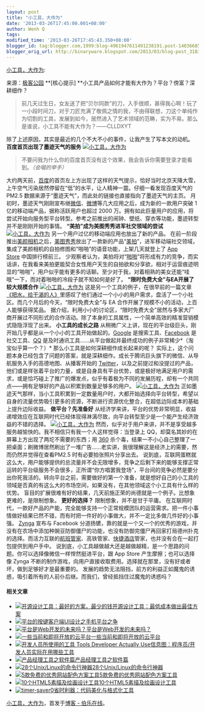 ```yaml
---
layout: post
title: "小工具，大作为"
date: '2013-03-26T17:45:00.001+08:00'
author: Wenh Q
tags:
modified_time: '2013-03-26T17:45:43.350+08:00'
blogger_id: tag:blogger.com,1999:blog-4961947611491238191.post-1403668578244770114
blogger_orig_url: http://binaryware.blogspot.com/2013/03/blog-post_3183.html
---
```

[小工具，大作为](http://blog.jobbole.com/36825/?utm_source=rss&utm_medium=rss&utm_campaign=%25e5%25b0%258f%25e5%25b7%25a5%25e5%2585%25b7%25ef%25bc%258c%25e5%25a4%25a7%25e4%25bd%259c%25e4%25b8%25ba):

来源：[极客公园](http://www.geekpark.net/read/view/175566)
**[核心提示] **小工具产品如何才能有大作为？平台？傍富？深耕细作？

> 前几天过生日，女友送了把“贝尔同款”的刀，入手很顺，甚得我心啊！玩了一小段时间刀，对于刀匠充满了敬佩之情的我，不由得联想，刀这个单纯作为切割的工具，发展到如今，居然进入了艺术领域的范畴，实为不易。那么是谁说，小工具不能有大作为？——CLLDXYT

除了上述原因，其实是最近的几个不大不小的事件，让我产生了写本文的动机。
**百度首页出现了墨迹天气的服务**
[![小工具，大作为](http://blog.jobbole.com/wp-content/uploads/2013/03/125.jpg "小工具，大作为")](http://blog.jobbole.com/wp-content/uploads/2013/03/125.jpg "小工具，大作为")

> 不要问我为什么你的百度首页没有这个效果，我会告诉你需要登录才能看到。*（会唱的举手）*

大约两天前，[百度](http://www.geekpark.net/tag/%E7%99%BE%E5%BA%A6 "标签：百度")的首页左上方出现了这样的天气提示，恰好当时北京天降大雪，上午空气污染居然停留在“低”的水平，让人精神一震。仔细一看发现百度天气的
PM2.5 数据来源于“墨迹天气”，而此处的链接也直接指向了墨迹天气的主页。
月初时，墨迹天气刚刚宣布继[微信](http://www.geekpark.net/tag/%E5%BE%AE%E4%BF%A1 "标签：微信")、[微博](http://www.geekpark.net/tag/%E6%96%B0%E6%B5%AA%E5%BE%AE%E5%8D%9A "标签：新浪微博")等几大应用之后，成为新的一款用户突破
1 亿的移动端产品，据称活跃用户也超过 2000
万。拥有如此巨量用户的应用，将尝试开始向服务型平台转型。参考之前推出的闹钟、壁纸、穿衣等功能，墨迹转型并不是刚刚开始的事情。
**“美拍”成为美图秀秀进军社交领域的尝试**
[![小工具，大作为](http://blog.jobbole.com/wp-content/uploads/2013/03/218.jpg "小工具，大作为")](http://blog.jobbole.com/wp-content/uploads/2013/03/218.jpg "小工具，大作为")
另一个用户过亿的移动端应用也放出了新的产品。
在前一阶段推出[美颜相机](http://www.geekpark.net/read/view/173108 "美颜相机——自拍的精准需求")之后，[美图秀秀](http://www.geekpark.net/tag/%E7%BE%8E%E5%9B%BE%E7%A7%80%E7%A7%80 "标签：美图秀秀")放出了一款新的产品“[美拍](http://www.geekpark.net/read/view/174508 "美拍：图片社交的市场再挖掘")”，进军移动端社交领域，集成了美颜相机的自拍修图和“啪啪”的语音功能，上架几天就登上了 [App
Store](http://www.geekpark.net/tag/App%20Store "标签：App Store") 中国排行榜前三。
少观察者认为，美拍将对“[啪啪](http://www.geekpark.net/tag/%E5%95%AA%E5%95%AA "标签：啪啪")”将形成有力的竞争，而实话讲，在我看来美拍更能契合女性用户天生的自拍欲和分享欲，相对于运营痕迹明显的“啪啪”，用户似乎能有更多的话聊。至少对于我，对着相熟的美女还能“哇哦”一下，而对着啪啪的冷段子就不知如何是好了。
**“限时免费大全”与EA开展了较大规模合作**
[![小工具，大作为](http://blog.jobbole.com/wp-content/uploads/2013/03/317.jpg "小工具，大作为")](http://blog.jobbole.com/wp-content/uploads/2013/03/317.jpg "小工具，大作为")
这是另一个工具的例子，在很早前的一篇文章[《把水，给干渴的人》](http://www.geekpark.net/read/view/166365)里感叹了他们通过一个小小的用户需求，盘活了一个小社区。而几个月后的今天，“限时免费大全”与
EA 合作开展了规模不小的活动，上百人能够获得奖品。
据介绍，利用小小的讨论区，“限时免费大全”居然与多家大厂商开展过不同形式的合作活动。除了本身的工具属性，一个简单高效的精准营销模式隐隐浮现了出来。
**小工具的成长之路**
从稍微广义上讲，现在的平台级巨头，刚开始几乎都是从一个小小的工具开始做起的。[Google](http://www.geekpark.net/tag/google "标签：google") 是搜索工具、[Facebook](http://www.geekpark.net/tag/facebook "标签：facebook") 是社交工具、[QQ](http://www.geekpark.net/tag/QQ "标签：QQ") 是及时通讯工具……从平台做起并最终成功的例子非常稀少*（淘宝似乎算一个？）*
那么小工具是如何深耕细作成长起来的呢？
实际上，这个问题本身已经包含了问题的答案，就是深耕细作。成长于腾讯巨头旗下的微信、从导航服务入手的高德地图、从播客开始的 [Twitter](http://www.geekpark.net/tag/twitter "标签：twitter")，以及之前提过和没提过的产品，他们或是样张着平台的力量，或是自身具有平台优势，或是极好地满足用户的需求，或是恰巧碰上了推广的爆发点，似乎有着极为不同的发展历程，却有一个共同点——拥有足够好的产品以积累到数量足够多的用户。
[![小工具，大作为](http://blog.jobbole.com/wp-content/uploads/2013/03/415.jpg "小工具，大作为")](http://blog.jobbole.com/wp-content/uploads/2013/03/415.jpg "小工具，大作为")
正如墨迹天气那样，当小工具积累到一定数量用户时，大都开始选择向平台转型，希望以自身的流量优势吸引更多的资源，不断进行资源优化整合，在超低边际成本的基础上提升边际收益。
**做平台？先准备好**
从经济学来讲，平台的优势非常明显，收益递增效应在互联网时代已经体现得淋漓尽致，向平台转型至少是一个能产生经济效益的不错的选择。
[![小工具，大作为](http://blog.jobbole.com/wp-content/uploads/2013/03/513.jpg "小工具，大作为")](http://blog.jobbole.com/wp-content/uploads/2013/03/513.jpg "小工具，大作为")
然而，似乎对于用户来讲，并不是享受越多服务越愉快的。我不相信只有我一个人这样觉得：当登录上
QQ，却莫名其妙的在屏幕上方出现了两坨不需要的东西；用 [360](http://www.geekpark.net/tag/360 "标签：360") 杀个毒，结果一不小心自己整理了一把桌面；刷微博居然刷出了一堆广告……老实讲，我很理解这是经济上的需要，然而仍然并觉得在查看PM2.5
时有必要拍张照片分享出去。
说到底，互联网蛋糕就这么大，用户能够提供的总流量并不会无限增多，竞争之后剩下来的能够支撑正常运转的平台级服务不会很多，正所谓“你方唱罢我登场”，平台间的竞争必然是要分出你死我活的。转向平台之前，需要做好的第一个准备，就是想好自己的小工具的领域是否真的有这么大的市场空间，如果没有，在其他领域这个小工具有什么样的优势。
盲目的扩展很难有好的结果，几天前施正荣的尚德就是一个例子。比想象更难的，是限制想象。
**更好的选择？**
限制想象，并不是甘于平庸。
在互联网时代，一款好产品的产能，完全能够支持一个正常规模团队的运营需求。把一件小事情做好结果已然不错，而有时把一件好的小事做大，并不一定比多做几件好的小事强。
[Zynga](http://www.geekpark.net/tag/Zynga "标签：Zynga") 宣布与 Facebook
分道扬镳，靠的就是一个又一个的优秀的游戏，并没有在农场中添加种豌豆防御僵尸的功能，也没有防御完僵尸再回家打局德州扑克的选择。而活力互联的[航班管家](http://www.geekpark.net/tag/%E8%88%AA%E7%8F%AD%E7%AE%A1%E5%AE%B6 "标签：航班管家")、高铁管家、[快捷酒店](http://www.geekpark.net/tag/%E5%BF%AB%E6%8D%B7%E9%85%92%E5%BA%97%E7%AE%A1%E5%AE%B6 "标签：快捷酒店管家")管家，也并没有合在一起打包提供到用户手中。
说到底，小工具越做越大还是越做越精，是一个思路的问题。你可以选择像微信一样悍然挺进平台，跟
App Store 产生摩擦；也可以选择像 Zynga
不断的制作游戏，向用户直接收取费用。选择就在那里，没有好或者坏，做到足够好才是最重要的。
发展的趋势无法阻挡，前方的利益正如魔鬼的诱惑，吸引着所有的人前仆后继。而我们，曾经抵挡住过魔鬼的诱惑吗？

#### 相关文章

-   [![开源设计工具：最好的方案，最少的钱](http://blog.jobbole.com/wp-content/uploads/2012/04/Open-Source-design-tools-Best-Solution-with-Minimal-Cost01-150x150.jpg)](http://blog.jobbole.com/16596/)[开源设计工具：最低成本做出最佳方案](http://blog.jobbole.com/16596/)
-   [![平台的按键](http://blog.jobbole.com/wp-content/uploads/2011/07/1-keyboard-of-platform-150x150.jpg)](http://blog.jobbole.com/1039/)[客户端UI设计之手机平台之争](http://blog.jobbole.com/1039/)
-   [![平台是Web开发的未来吗？](http://blog.jobbole.com/wp-content/plugins/wordpress-23-related-posts-plugin/static/thumbs/2.jpg)](http://blog.jobbole.com/1108/)[平台是Web开发的未来吗？](http://blog.jobbole.com/1108/)
-   [![一些当前和即将开放的云平台](http://blog.jobbole.com/wp-content/plugins/wordpress-23-related-posts-plugin/static/thumbs/29.jpg)](http://blog.jobbole.com/724/)[一些当前和即将开放的云平台](http://blog.jobbole.com/724/)
-   [![开发人员所使用的工具 Tools Developer Actually
    Use](http://blog.jobbole.com/wp-content/uploads/2011/12/Developer-Infographic-150x150.jpg)](http://blog.jobbole.com/9660/)[信息图：程序员/开发人员实际在用哪些工具](http://blog.jobbole.com/9660/)
-   [![产品经理工具之软件篇](http://blog.jobbole.com/wp-content/uploads/2012/07/Product-manager-for-software-tools1-150x150.png)](http://blog.jobbole.com/22991/)[产品经理工具之软件篇](http://blog.jobbole.com/22991/)
-   [![28个Unix/Linux的命令行神器](http://blog.jobbole.com/wp-content/uploads/2012/07/cowsay_screenshot-150x150.png)](http://blog.jobbole.com/23638/)[28个Unix/Linux的命令行神器](http://blog.jobbole.com/23638/)
-   [![5款免费的优秀网站配色方案工具](http://blog.jobbole.com/wp-content/plugins/wordpress-23-related-posts-plugin/static/thumbs/30.jpg)](http://blog.jobbole.com/699/)[5款免费的优秀网站配色方案工具](http://blog.jobbole.com/699/)
-   [![10个HTML5素描及绘画设计工具](http://blog.jobbole.com/wp-content/uploads/2013/02/mr.-doob-harmony1-150x150.jpg)](http://blog.jobbole.com/589/)[10个HTML5素描及绘画设计工具](http://blog.jobbole.com/589/)
-   [![timer-saver0](http://blog.jobbole.com/wp-content/uploads/2012/04/timer-saver0-150x150.gif)](http://blog.jobbole.com/16979/)[省时利器：代码美化与格式化工具](http://blog.jobbole.com/16979/)

[小工具，大作为](http://blog.jobbole.com/36825/)，首发于[博客 -
伯乐在线](http://blog.jobbole.com/)。
